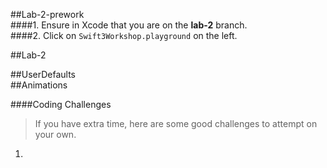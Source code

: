 ##Lab-2-prework  
####1. Ensure in Xcode that you are on the **lab-2** branch.  
####2. Click on `Swift3Workshop.playground` on the left.  

##Lab-2  

##UserDefaults  
##Animations  

####Coding Challenges  
> If you have extra time, here are some good challenges to attempt on your own.  

1. 
